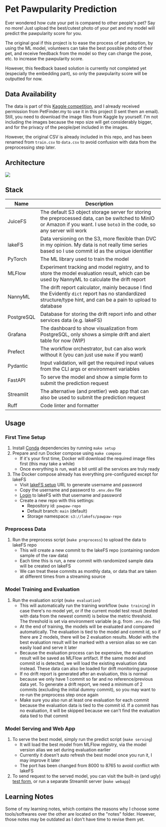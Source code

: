 # Pet Pawpularity Prediction

Ever wondered how cute your pet is compared to other people's pet? Say no more! Just upload the best/cutest photo of your pet and my model will predict the pawpularity score for you.

The original goal if this project is to ease the process of pet adoption, by using the ML model, volunteers can take the best possible photo of their pet, and receive feedback from the model so they can change the pose, etc. to increase the pawpularity score. 

However, this feedback based solution is currently not completed yet (especially the embedding part), so only the pawpularity score will be outputted for now.

## Data Availability

The data is part of this [Kaggle competition](www.kaggle.com/c/petfinder-pawpularity-score/data), and I already received permission from PetFinder.my to use it in this project (I sent them an email). Still, you need to download the image files from Kaggle by yourself. I'm not including the images because the repo size will get considerably bigger, and for the privacy of the people/pet included in the images.

However, the original CSV is already included in this repo, and has been renamed from `train.csv` to `data.csv` to avoid confusion with data from the preprocessing step later.

## Architecture

![](notes/stack.png)

## Stack

|Name|Description|
|-|-|
|JuiceFS|The default S3 object storage server for storing the preprocessed data, can be switched to MinIO or Amazon if you want. I use `boto3` in the code, so any server will work|
|lakeFS|Data versioning on the S3, more flexible than DVC in my opinion. My data is not really time series based so I use commit id as the unique identifier|
|PyTorch|The ML library used to train the model|
|MLFlow|Experiment tracking and model registry, and to store the model evaluation result, which can be used by NannyML to calculate the drift report|
|NannyML|The drift report calculator, mainly because I find the Evidently `dict` report has no standardized structure/type hint, and can be a pain to upload to database|
|PostgreSQL|Database for storing the drift report info and other services data (e.g. lakeFS)|
|Grafana|The dashboard to show visualization from PostgreSQL, only shows a simple drift and alert table for now (WIP)|
|Prefect|The workflow orchestrator, but can also work without it (you can just use `make` if you want)|
|Pydantic|Input validation, will get the required input values from the CLI args or environment variables|
|FastAPI|To serve the model and show a simple form to submit the prediction request|
|Streamlit|The alternative (and prettier) web app that can also be used to submit the prediction request|
|Ruff|Code linter and formatter|

## Usage

### First Time Setup

1. Install [Conda](https://anaconda.org/anaconda/conda) dependencies by running `make setup`
2. Prepare and run Docker compose using `make compose`
    - If it's your first time, Docker will download the required image files first (this may take a while)
    - Once everything is run, wait a bit until all the services are truly ready
3. The Docker compose already has everything pre-configured except for lakeFS
    - Visit [lakeFS setup](http://localhost:8000/setup) URL to generate username and password
    - Copy the username and password to `.env.dev` file
    - [Login](http://localhost:8000/auth/login) to lakeFS with that username and password
    - Create a new repo with this settings:
        - Repository id: `pawpaw-repo`
        - Default branch: `main` (default)
        - Storage namespace: `s3://lakefs/pawpaw-repo`

### Preprocess Data

1. Run the preprocess script (`make preprocess`) to upload the data to lakeFS repo
    - This will create a new commit to the lakeFS repo (containing random sample of the raw data)
    - Each time this is run, a new commit with randomized sample data will be created on lakeFS
    - We can treat these commits as monthly data, or data that are taken at different times from a streaming source

### Model Training and Evaluation

1. Run the evaluation script (`make evaluation`)
    - This will automatically run the training workflow (`make training`) in case there's no model yet, or if the current model test result (tested with data from the newest commit) is below the metric threshold. The threshold is set via environment variable (e.g. from `.env.dev` file)
    - At the end of training, the models will be evaluated and compared automatically. The evaluation is tied to the model and commit id, so if there are 2 models, there will be 2 evaluation results. Model with the best evaluation result will be marked with a version alias so we can easily load and serve it later
    - Because the evaluation process can be expensive, the evaluation result will be saved as MLFlow artifact. If the same model and commit id is detected, we will load the existing evaluation data instead. These data can also be loaded for drift monitoring purpose
    - If no drift report is generated after an evaluation, this is normal because we only have 1 commit so far and no reference/previous data yet. To generate a drift report, we need a minimum of 2 commits (excluding the initial dummy commit), so you may want to re-run the preprocess step once again
    - Make sure you also run at least one evaluation for each commit because the evaluation data is tied to the commit id. If a commit has no evaluation, it will be skipped because we can't find the evaluation data tied to that commit

### Model Serving and Web App

1. To serve the best model, simply run the predict script (`make serving`)
    - It will load the best model from MLFlow registry, via the model version alias we set during evaluation earlier
    - Currently it doesn't auto refresh the best model once you run it, I may improve it later
    - The port has been changed from 8000 to 8765 to avoid conflict with lakeFS
2. To send request to the served model, you can visit the built-in (and ugly) [test form](http://localhost:8765), or run a separate Streamlit server (`make webapp`)

## Learning Notes

Some of my learning notes, which contains the reasons why I choose some tools/softwares over the other are located on the "notes" folder. However, those notes may be outdated as I don't have time to revise them yet.